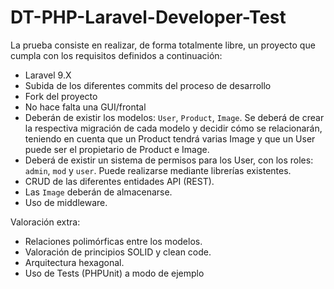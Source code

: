 # DT-PHP-Laravel-Developer-Test
La prueba consiste en realizar, de forma totalmente libre, un proyecto que cumpla con los requisitos definidos a continuación:
- Laravel 9.X
- Subida de los diferentes commits del proceso de desarrollo
- Fork del proyecto
- No hace falta una GUI/frontal
- Deberán de existir los modelos: `User`, `Product`, `Image`. Se deberá de crear la respectiva migración de cada modelo y decidir cómo se relacionarán, teniendo en cuenta que un Product tendrá varias Image y que un User puede ser el propietario de Product e Image.
- Deberá de existir un sistema de permisos para los User, con los roles: `admin`, `mod` y `user`. Puede realizarse mediante librerías existentes.
- CRUD de las diferentes entidades API (REST).
- Las `Image` deberán de almacenarse.
- Uso de middleware.

Valoración extra:
- Relaciones polimórficas entre los modelos.
- Valoración de principios SOLID y clean code.
- Arquitectura hexagonal.
- Uso de Tests (PHPUnit) a modo de ejemplo
